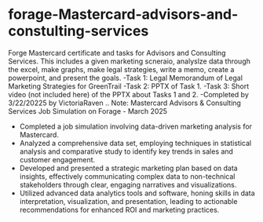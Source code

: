 # forage-Mastercard-advisors-and-constulting-services
Forge Mastercard certificate and tasks for Advisors and Consulting Services. This includes a given marketing scneraio, analyslze data through the excel, make graphs, make legal strategies, write a memo, create a powerpoint, and present the goals.
-Task 1: Legal Memorandum of Legal Marketing Strategies for GreenTrail
-Task 2: PPTX of Task 1.
-Task 3: Short video (not included here) of the PPTX about Tasks 1 and 2.
-Completed by 3/22/20225 by VictoriaRaven
.. Note: 
Mastercard Advisors & Consulting Services Job Simulation on Forage - March 2025
 * Completed a job simulation involving data-driven marketing analysis for
   Mastercard.
 * Analyzed a comprehensive data set, employing techniques in statistical
   analysis and comparative study to identify key trends in sales and customer
   engagement.
 * Developed and presented a strategic marketing plan based on data insights,
   effectively communicating complex data to non-technical stakeholders through
   clear, engaging narratives and visualizations.
 * Utilized advanced data analytics tools and software, honing skills in data
   interpretation, visualization, and presentation, leading to actionable
   recommendations for enhanced ROI and marketing practices.
